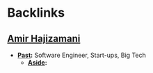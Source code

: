 
# Backlinks
## [Amir Hajizamani](<Amir Hajizamani.md>)
- **[Past](<Past.md>):** Software Engineer, Start-ups, Big Tech
    - **[Aside](<Aside.md>):**

